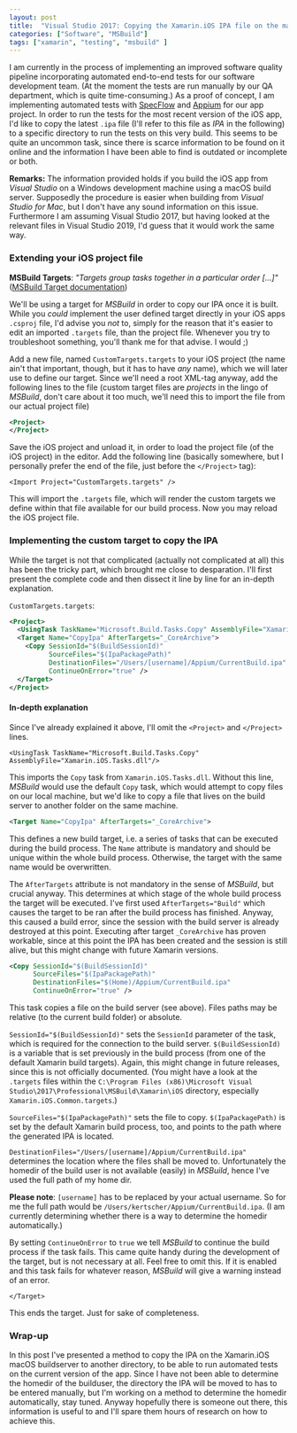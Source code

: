 ```yaml
---
layout: post
title:  "Visual Studio 2017: Copying the Xamarin.iOS IPA file on the macOS buildserver with an MSBuild target"
categories: ["Software", "MSBuild"]
tags: ["xamarin", "testing", "msbuild" ]
---
```


I am currently in the process of implementing an improved software quality pipeline incorporating automated end-to-end tests for our software development team. (At the moment the tests are run manually by our QA department, which is quite time-consuming.) As a proof of concept, I am implementing automated tests with [SpecFlow](https://specflow.org) and [Appium](http://appium.io) for our app project. In order to run the tests for the most recent version of the iOS app, I'd like to copy the latest `.ipa` file (I'll refer to this file as *IPA* in the following) to a specific directory to run the tests on this very build. This seems to be quite an uncommon task, since there is scarce information to be found on it online and the information I have been able to find is outdated or incomplete or both. 

<!--more-->

**Remarks:** The information provided holds if you build the iOS app from *Visual Studio* on a Windows development machine using a macOS build server. Supposedly the procedure is easier when building from *Visual Studio for Mac*, but I don't have any sound information on this issue. Furthermore I am assuming Visual Studio 2017, but having looked at the relevant files in Visual Studio 2019, I'd guess that it would work the same way.

### Extending your iOS project file 

**MSBuild Targets**: *"Targets group tasks together in a particular order [...]"* ([MSBuild Target documentation](https://docs.microsoft.com/en-us/visualstudio/msbuild/msbuild-targets?view=vs-2019))

We'll be using a target for *MSBuild* in order to copy our IPA once it is built. While you *could* implement the user defined target directly in your iOS apps `.csproj` file, I'd advise you *not* to, simply for the reason that it's easier to edit an imported `.targets` file, than the project file. Whenever you try to troubleshoot something, you'll thank me for that advise. I would ;)

Add a new file, named `CustomTargets.targets` to your iOS project (the name ain't that important, though, but it has to have *any* name), which we will later use to define our target. Since we'll need a root XML-tag anyway, add the following lines to the file (custom target files are *projects* in the lingo of *MSBuild*, don't care about it too much, we'll need this to import the file from our actual project file)

```xml
<Project>
</Project>
```

Save the iOS project and unload it, in order to load the project file (of the iOS project) in the editor. Add the following line (basically somewhere, but I personally prefer the end of the file, just before the `</Project>` tag):

    <Import Project="CustomTargets.targets" />
	
This will import the `.targets` file, which will render the custom targets we define within that file available for our build process. Now you may reload the iOS project file.

### Implementing the custom target to copy the IPA 

While the target is not that complicated (actually not complicated at all) this has been the tricky part, which brought me close to desparation. I'll first present the complete code and then dissect it line by line for an in-depth explanation.

`CustomTargets.targets`: 

```xml
<Project>
  <UsingTask TaskName="Microsoft.Build.Tasks.Copy" AssemblyFile="Xamarin.iOS.Tasks.dll"/>
  <Target Name="CopyIpa" AfterTargets="_CoreArchive">   
    <Copy SessionId="$(BuildSessionId)" 
          SourceFiles="$(IpaPackagePath)" 
          DestinationFiles="/Users/[username]/Appium/CurrentBuild.ipa" 
          ContinueOnError="true" />
  </Target>
</Project>
```
	
#### In-depth explanation

Since I've already explained it above, I'll omit the `<Project>` and `</Project>` lines.

    <UsingTask TaskName="Microsoft.Build.Tasks.Copy" AssemblyFile="Xamarin.iOS.Tasks.dll"/>
	
This imports the `Copy` task from `Xamarin.iOS.Tasks.dll`. Without this line, *MSBuild* would use the default `Copy` task, which would attempt to copy files on our local machine, but we'd like to copy a file that lives on the build server to another folder on the same machine. 

```xml
<Target Name="CopyIpa" AfterTargets="_CoreArchive">  
```
	
This defines a new build target, i.e. a series of tasks that can be executed during the build process. The `Name` attribute is mandatory and should be unique within the whole build process. Otherwise, the target with the same name would be overwritten.

The `AfterTargets` attribute is not mandatory in the sense of *MSBuild*, but crucial anyway. This determines at which stage of the whole build process the target will be executed. I've first used `AfterTargets="Build"` which causes the target to be ran after the build process has finished. Anyway, this caused a build error, since the session with the build server is already destroyed at this point. Executing after target `_CoreArchive` has proven workable, since at this point the IPA has been created and the session is still alive, but this might change with future Xamarin versions.
	
```xml
<Copy SessionId="$(BuildSessionId)" 
      SourceFiles="$(IpaPackagePath)" 
      DestinationFiles="$(Home)/Appium/CurrentBuild.ipa" 
      ContinueOnError="true" />
```
	
This task copies a file on the build server (see above). Files paths may be relative (to the current build folder) or absolute. 

`SessionId="$(BuildSessionId)"` sets the `SessionId` parameter of the task, which is required for the connection to the build server. `$(BuildSessionId)` is a variable that is set previously in the build process (from one of the default Xamarin build targets). Again, this might change in future releases, since this is not officially documented. (You might have a look at the `.targets` files within the `C:\Program Files (x86)\Microsoft Visual Studio\2017\Professional\MSBuild\Xamarin\iOS` directory, especially `Xamarin.iOS.Common.targets`.)

`SourceFiles="$(IpaPackagePath)"` sets the file to copy. `$(IpaPackagePath)` is set by the default Xamarin build process, too, and points to the path where the generated IPA is located.

`DestinationFiles="/Users/[username]/Appium/CurrentBuild.ipa" ` determines the location where the files shall be moved to. Unfortunately the homedir of the build user is not available (easily) in *MSBuild*, hence I've used the full path of my home dir. 

**Please note**: `[username]` has to be replaced by your actual username. So for me the full path would be `/Users/kertscher/Appium/CurrentBuild.ipa`. (I am currently determining whether there is a way to determine the homedir automatically.)

By setting `ContinueOnError` to `true` we tell *MSBuild* to continue the build process if the task fails. This came quite handy during the development of the target, but is not necessary at all. Feel free to omit this. If it is enabled and this task fails for whatever reason, *MSBuild* will give a warning instead of an error.

```
</Target>
```

This ends the target. Just for sake of completeness.

### Wrap-up

In this post I've presented a method to copy the IPA on the Xamarin.iOS macOS buildserver to another directory, to be able to run automated tests on the current version of the app. Since I have not been able to determine the homedir of the builduser, the directory the IPA will be moved to has to be entered manually, but I'm working on a method to determine the homedir automatically, stay tuned. Anyway hopefully there is someone out there, this information is useful to and I'll spare them hours of research on how to achieve this.

